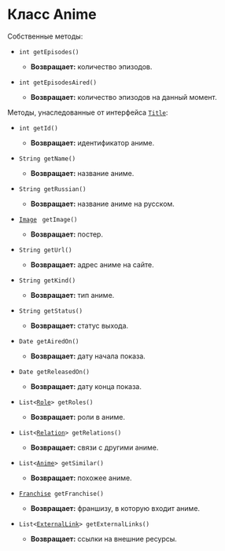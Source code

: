 [//]: # (Created by Firely-Pasha on 16.12.2017)

# Класс Anime

Собственные методы:

* `int getEpisodes()`
    * **Возвращает:** количество эпизодов.

* `int getEpisodesAired()`
    * **Возвращает:** количество эпизодов на данный момент.

Методы, унаследованные от интерфейса [`Title`](Title.md):

* `int getId()`
    * **Возвращает:** идентификатор аниме.

* `String getName()`
    * **Возвращает:** название аниме.

* `String getRussian()`
    * **Возвращает:** название аниме на русском.

* [`Image`](../Items/Image.md) ` getImage()`
    * **Возвращает:** постер.

* `String getUrl()`
    * **Возвращает:** адрес аниме на сайте.

* `String getKind()`
    * **Возвращает:** тип аниме.

* `String getStatus()`
    * **Возвращает:** статус выхода.

* `Date getAiredOn()`
    * **Возвращает:** дату начала показа.

* `Date getReleasedOn()`
    * **Возвращает:** дату конца показа.

* `List<`[`Role`](../Items/Role.md)`> getRoles()`
    * **Возвращает:** роли в аниме.

* `List<`[`Relation`](../Items/Relation.md)`> getRelations()`
    * **Возвращает:** связи с другими аниме.

* `List<`[`Anime`](Anime.md)`> getSimilar()`
    * **Возвращает:** похожее аниме.

* [`Franchise`](../Items/Franchise.md)` getFranchise()`
    * **Возвращает:** франшизу, в которую входит аниме.

* `List<`[`ExternalLink`](../Items/ExternalLink.md)`> getExternalLinks()`
    * **Возвращает:** ссылки на внешние ресурсы.